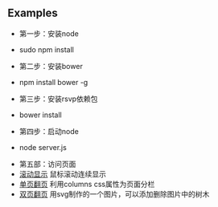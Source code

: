 Examples
-------------------------

+ 第一步：安装node
- sudo npm install
+ 第二步：安装bower
- npm install bower -g
+ 第三步：安装rsvp依赖包
- bower install
+ 第四步：启动node
- node server.js
+ 第五部：访问页面
+ [滚动显示](http://localhost:8080/app/html/continuous.html) 鼠标滚动连续显示
+ [单页翻页](http://localhost:8080/app/html/spread.html) 利用columns css属性为页面分栏
+ [双页翻页](http://localhost:8080/app/html/spread.html)  用svg制作的一个图片，可以添加删除图片中的树木

